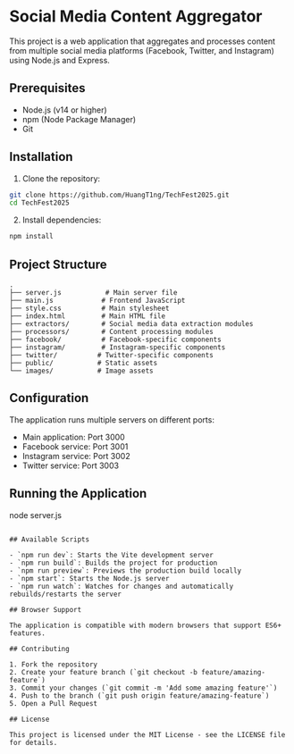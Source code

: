 # Social Media Content Aggregator

This project is a web application that aggregates and processes content from multiple social media platforms (Facebook, Twitter, and Instagram) using Node.js and Express.

## Prerequisites

- Node.js (v14 or higher)
- npm (Node Package Manager)
- Git

## Installation

1. Clone the repository:
```bash
git clone https://github.com/HuangT1ng/TechFest2025.git
cd TechFest2025
```

2. Install dependencies:
```bash
npm install
```

## Project Structure

```
.
├── server.js           # Main server file
├── main.js            # Frontend JavaScript
├── style.css          # Main stylesheet
├── index.html         # Main HTML file
├── extractors/        # Social media data extraction modules
├── processors/        # Content processing modules
├── facebook/          # Facebook-specific components
├── instagram/         # Instagram-specific components
├── twitter/          # Twitter-specific components
├── public/           # Static assets
└── images/           # Image assets
```

## Configuration

The application runs multiple servers on different ports:
- Main application: Port 3000
- Facebook service: Port 3001
- Instagram service: Port 3002
- Twitter service: Port 3003

## Running the Application

node server.js
```

## Available Scripts

- `npm run dev`: Starts the Vite development server
- `npm run build`: Builds the project for production
- `npm run preview`: Previews the production build locally
- `npm start`: Starts the Node.js server
- `npm run watch`: Watches for changes and automatically rebuilds/restarts the server

## Browser Support

The application is compatible with modern browsers that support ES6+ features.

## Contributing

1. Fork the repository
2. Create your feature branch (`git checkout -b feature/amazing-feature`)
3. Commit your changes (`git commit -m 'Add some amazing feature'`)
4. Push to the branch (`git push origin feature/amazing-feature`)
5. Open a Pull Request

## License

This project is licensed under the MIT License - see the LICENSE file for details. 
